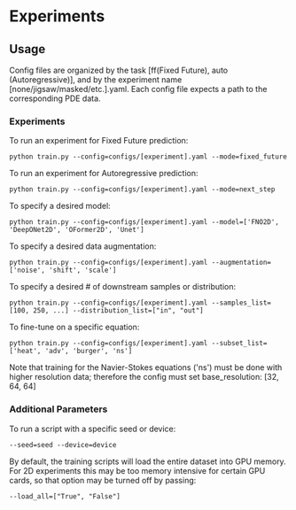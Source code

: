 # Experiments

## Usage
Config files are organized by the task [ff(Fixed Future), auto (Autoregressive)], and by the experiment name [none/jigsaw/masked/etc.].yaml. Each config file expects a path to the corresponding PDE data. 

### Experiments

To run an experiment for Fixed Future prediction:
```
python train.py --config=configs/[experiment].yaml --mode=fixed_future
```

To run an experiment for Autoregressive prediction:
```
python train.py --config=configs/[experiment].yaml --mode=next_step
```

To specify a desired model:
```
python train.py --config=configs/[experiment].yaml --model=['FNO2D', 'DeepONet2D', 'OFormer2D', 'Unet']
```

To specify a desired data augmentation:
```
python train.py --config=configs/[experiment].yaml --augmentation=['noise', 'shift', 'scale']
```

To specify a desired # of downstream samples or distribution:
```
python train.py --config=configs/[experiment].yaml --samples_list=[100, 250, ...] --distribution_list=["in", "out"]
```

To fine-tune on a specific equation:
```
python train.py --config=configs/[experiment].yaml --subset_list=['heat', 'adv', 'burger', 'ns']
```
Note that training for the Navier-Stokes equations ('ns') must be done with higher resolution data; therefore the config must set base_resolution: [32, 64, 64]

### Additional Parameters

To run a script with a specific seed or device:
```
--seed=seed --device=device
```

By default, the training scripts will load the entire dataset into GPU memory. For 2D experiments this may be too memory intensive for certain GPU cards, so that option may be turned off by passing:

```
--load_all=["True", "False"]
```

